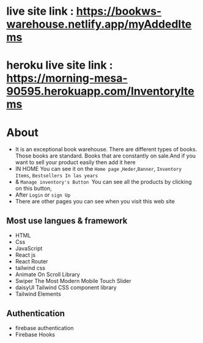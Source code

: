 # live site link : https://bookws-warehouse.netlify.app/myAddedItems

# heroku live site link : https://morning-mesa-90595.herokuapp.com/InventoryItems



# About

* It is an exceptional book warehouse. There are different types of books. Those books are standard. Books that are constantly on sale.And if you want to sell your product easily then add it here
* IN HOME You can see it on the `Home page` ,`Heder`,`Banner`, `Inventory Items`, `Bestsellers In las years` 
* & `Manage inventory's Button `You can see all the products by clicking on this button,
* After `Login`  or `sign Up`
* There are other pages you can see when you visit this web site


## Most use langues & framework



* HTML
* Css
* JavaScript
* React js
* React Router 
* tailwind css
* Animate On Scroll Library
* Swiper The Most Modern Mobile Touch Slider
* daisyUI Tailwind CSS component library
*  Tailwind Elements
 ## Authentication
 * firebase authentication
 * Firebase Hooks

